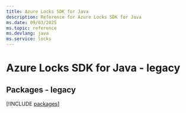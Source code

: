 ```yaml
---
title: Azure Locks SDK for Java
description: Reference for Azure Locks SDK for Java
ms.date: 09/03/2025
ms.topic: reference
ms.devlang: java
ms.service: locks
---
```

# Azure Locks SDK for Java - legacy
## Packages - legacy
[!INCLUDE [packages](locks-index.md)]